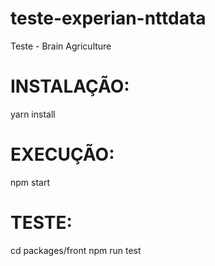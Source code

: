 # teste-experian-nttdata

Teste - Brain Agriculture

# INSTALAÇÃO:

yarn install

# EXECUÇÃO:

npm start

# TESTE:

cd packages/front
npm run test

